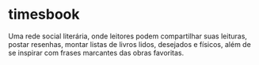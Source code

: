 # timesbook
Uma rede social literária, onde leitores podem compartilhar suas leituras, postar resenhas, montar listas de livros lidos, desejados e físicos, além de se inspirar com frases marcantes das obras favoritas.
